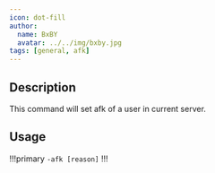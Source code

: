 ```yaml
---
icon: dot-fill
author:
  name: BxBY
  avatar: ../../img/bxby.jpg
tags: [general, afk]
---
```


## Description
This command will set afk of a user in current server.

## Usage
!!!primary
`-afk [reason]`
!!!